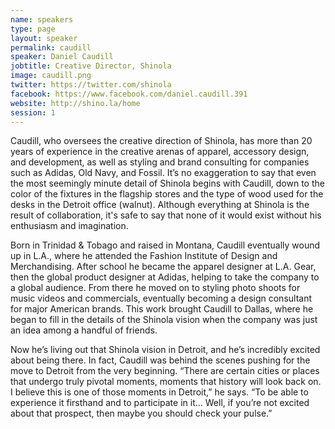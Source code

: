 ```yaml
---
name: speakers
type: page
layout: speaker
permalink: caudill
speaker: Daniel Caudill
jobtitle: Creative Director, Shinola
image: caudill.png
twitter: https://twitter.com/shinola
facebook: https://www.facebook.com/daniel.caudill.391
website: http://shino.la/home
session: 1
---
```

Caudill, who oversees the creative direction of Shinola, has more than 20 years of experience in the creative arenas of apparel, accessory design, and development, as well as styling and brand consulting for companies such as Adidas, Old Navy, and Fossil. It’s no exaggeration to say that even the most seemingly minute detail of Shinola begins with Caudill, down to the color of the fixtures in the flagship stores and the type of wood used for the desks in the Detroit office (walnut). Although everything at Shinola is the result of collaboration, it's safe to say that none of it would exist without his enthusiasm and imagination.

Born in Trinidad & Tobago and raised in Montana, Caudill eventually wound up in L.A., where he attended the Fashion Institute of Design and Merchandising. After school he became the apparel designer at L.A. Gear, then the global product designer at Adidas, helping to take the company to a global audience. From there he moved on to styling photo shoots for music videos and commercials, eventually becoming a design consultant for major American brands. This work brought Caudill to Dallas, where he began to fill in the details of the Shinola vision when the company was just an idea among a handful of friends.

Now he’s living out that Shinola vision in Detroit, and he’s incredibly excited about being there. In fact, Caudill was behind the scenes pushing for the move to Detroit from the very beginning. “There are certain cities or places that undergo truly pivotal moments, moments that history will look back on. I believe this is one of those moments in Detroit,” he says. “To be able to experience it firsthand and to participate in it… Well, if you’re not excited about that prospect, then maybe you should check your pulse.”